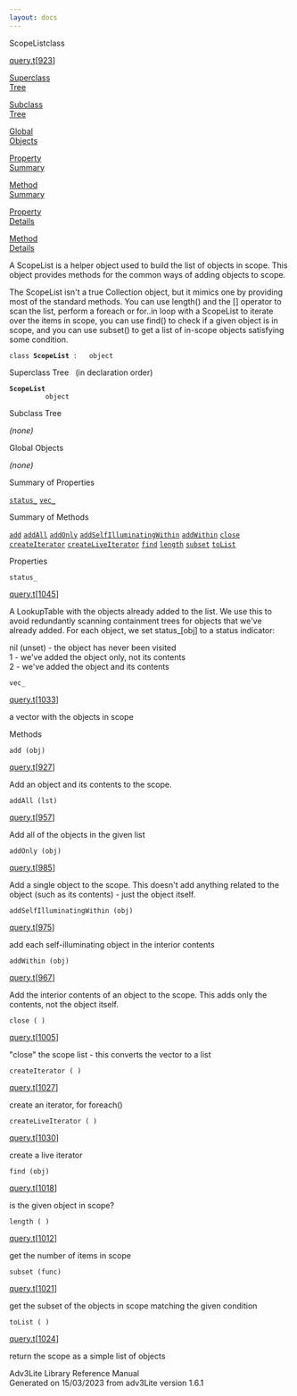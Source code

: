 ```yaml
---
layout: docs
---
```

<span class="title">ScopeList</span><span class="type">class</span>

[query.t](../file/query.t.html)\[[923](../source/query.t.html#923)\]

[Superclass  
Tree](#_SuperClassTree_)

[Subclass  
Tree](#_SubClassTree_)

[Global  
Objects](#_ObjectSummary_)

[Property  
Summary](#_PropSummary_)

[Method  
Summary](#_MethodSummary_)

[Property  
Details](#_Properties_)

[Method  
Details](#_Methods_)



A ScopeList is a helper object used to build the list of objects in
scope. This object provides methods for the common ways of adding
objects to scope.

The ScopeList isn't a true Collection object, but it mimics one by
providing most of the standard methods. You can use length() and the
\[\] operator to scan the list, perform a foreach or for..in loop with a
ScopeList to iterate over the items in scope, you can use find() to
check if a given object is in scope, and you can use subset() to get a
list of in-scope objects satisfying some condition.

`class `**`ScopeList`**` :   object`



<span id="_SuperClassTree_"></span>



<span class="hdln">Superclass Tree</span>   (in declaration order)



**`ScopeList`**  
`         object`  
<span id="_SubClassTree_"></span>



<span class="hdln">Subclass Tree</span>  



*(none)* <span id="_ObjectSummary_"></span>



<span class="hdln">Global Objects</span>  



*(none)* <span id="_PropSummary_"></span>



<span class="hdln">Summary of Properties</span>  



[`status_`](#status_) [`vec_`](#vec_)

<span id="_MethodSummary_"></span>



<span class="hdln">Summary of Methods</span>  



[`add`](#add) [`addAll`](#addAll) [`addOnly`](#addOnly) [`addSelfIlluminatingWithin`](#addSelfIlluminatingWithin) [`addWithin`](#addWithin) [`close`](#close) [`createIterator`](#createIterator) [`createLiveIterator`](#createLiveIterator) [`find`](#find) [`length`](#length) [`subset`](#subset) [`toList`](#toList)

<span id="_Properties_"></span>



<span class="hdln">Properties</span>  



<span id="status_"></span>

`status_`

[query.t](../file/query.t.html)\[[1045](../source/query.t.html#1045)\]



A LookupTable with the objects already added to the list. We use this to
avoid redundantly scanning containment trees for objects that we've
already added. For each object, we set status\_\[obj\] to a status
indicator:

  
nil (unset) - the object has never been visited  
1 - we've added the object only, not its contents  
2 - we've added the object and its contents



<span id="vec_"></span>

`vec_`

[query.t](../file/query.t.html)\[[1033](../source/query.t.html#1033)\]



a vector with the objects in scope



<span id="_Methods_"></span>



<span class="hdln">Methods</span>  



<span id="add"></span>

`add (obj)`

[query.t](../file/query.t.html)\[[927](../source/query.t.html#927)\]



Add an object and its contents to the scope.



<span id="addAll"></span>

`addAll (lst)`

[query.t](../file/query.t.html)\[[957](../source/query.t.html#957)\]



Add all of the objects in the given list



<span id="addOnly"></span>

`addOnly (obj)`

[query.t](../file/query.t.html)\[[985](../source/query.t.html#985)\]



Add a single object to the scope. This doesn't add anything related to
the object (such as its contents) - just the object itself.



<span id="addSelfIlluminatingWithin"></span>

`addSelfIlluminatingWithin (obj)`

[query.t](../file/query.t.html)\[[975](../source/query.t.html#975)\]



add each self-illuminating object in the interior contents



<span id="addWithin"></span>

`addWithin (obj)`

[query.t](../file/query.t.html)\[[967](../source/query.t.html#967)\]



Add the interior contents of an object to the scope. This adds only the
contents, not the object itself.



<span id="close"></span>

`close ( )`

[query.t](../file/query.t.html)\[[1005](../source/query.t.html#1005)\]



"close" the scope list - this converts the vector to a list



<span id="createIterator"></span>

`createIterator ( )`

[query.t](../file/query.t.html)\[[1027](../source/query.t.html#1027)\]



create an iterator, for foreach()



<span id="createLiveIterator"></span>

`createLiveIterator ( )`

[query.t](../file/query.t.html)\[[1030](../source/query.t.html#1030)\]



create a live iterator



<span id="find"></span>

`find (obj)`

[query.t](../file/query.t.html)\[[1018](../source/query.t.html#1018)\]



is the given object in scope?



<span id="length"></span>

`length ( )`

[query.t](../file/query.t.html)\[[1012](../source/query.t.html#1012)\]



get the number of items in scope



<span id="subset"></span>

`subset (func)`

[query.t](../file/query.t.html)\[[1021](../source/query.t.html#1021)\]



get the subset of the objects in scope matching the given condition



<span id="toList"></span>

`toList ( )`

[query.t](../file/query.t.html)\[[1024](../source/query.t.html#1024)\]



return the scope as a simple list of objects





Adv3Lite Library Reference Manual  
Generated on 15/03/2023 from adv3Lite version 1.6.1


